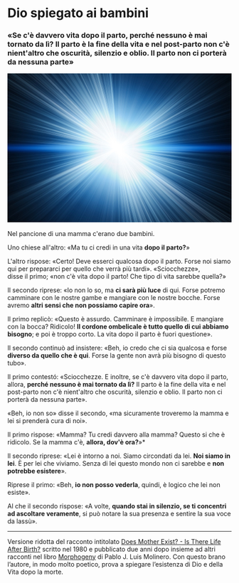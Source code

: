 # Dio spiegato ai bambini

### «Se c'è davvero vita dopo il parto, perché nessuno è mai tornato da lì? Il parto è la fine della vita e nel post-parto non c'è nient'altro che oscurità, silenzio e oblio. Il parto non ci porterà da nessuna parte»

![un raggio di luce nell'oscurità](/img/dio-spiegato-ai-bambini.jpeg)

Nel pancione di una mamma c'erano due bambini.

Uno chiese all'altro: «Ma tu ci credi in una vita **dopo il parto?**»

L'altro rispose: «Certo! Deve esserci qualcosa dopo il parto. Forse noi siamo qui per prepararci per quello che verrà più tardi». «Sciocchezze», disse il primo; «non c'è vita dopo il parto! Che tipo di vita sarebbe quella?»

Il secondo riprese: «Io non lo so, ma **ci sarà più luce** di qui. Forse potremo camminare con le nostre gambe e mangiare con le nostre bocche. Forse avremo **altri sensi che non possiamo capire ora**».

Il primo replicò: «Questo è assurdo. Camminare è impossibile. E mangiare con la bocca? Ridicolo! **Il cordone ombelicale è tutto quello di cui abbiamo bisogno**; e poi è troppo corto. La vita dopo il parto è fuori questione».

Il secondo continuò ad insistere: «Beh, io credo che ci sia qualcosa e forse **diverso da quello che è qui**. Forse la gente non avrà più bisogno di questo tubo».

Il primo contestó: «Sciocchezze. E inoltre, se c'è davvero vita dopo il parto, allora, **perché nessuno è mai tornato da lì?** Il parto è la fine della vita e nel post-parto non c'è nient'altro che oscurità, silenzio e oblio. Il parto non ci porterà da nessuna parte».

«Beh, io non so» disse il secondo, «ma sicuramente troveremo la mamma e lei si prenderà cura di noi».

Il primo rispose: «Mamma? Tu credi davvero alla mamma? Questo si che è ridicolo. Se la mamma c'è, **allora, dov'è ora?**»*

Il secondo riprese: «Lei è intorno a noi. Siamo circondati da lei. **Noi siamo in lei**. È per lei che viviamo. Senza di lei questo mondo non ci sarebbe e **non potrebbe esistere**».

Riprese il primo: «Beh, **io non posso vederla**, quindi, è logico che lei non esiste».

Al che il secondo rispose: «A volte, **quando stai in silenzio, se ti concentri ad ascoltare veramente**, si può notare la sua presenza e sentire la sua voce da lassù».

---

Versione ridotta del racconto intitolato [Does Mother Exist? - Is There Life After Birth?](https://amzn.to/44bKy9E) scritto nel 1980 e pubblicato due anni dopo insieme ad altri racconti nel libro [Morphogeny](https://amzn.to/4aSAkhe) di Pablo J. Luis Molinero. Con questo brano l’autore, in modo molto poetico, prova a spiegare l’esistenza di Dio e della Vita dopo la morte.